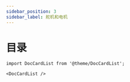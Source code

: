 ```yaml
---
sidebar_position: 3
sidebar_label: 舵机和电机
---
```


# 目录
```mdx-code-block
import DocCardList from '@theme/DocCardList';

<DocCardList />
```
